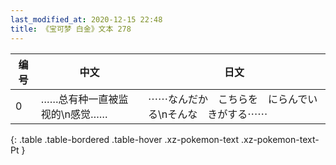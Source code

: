 ```yaml
---
last_modified_at: 2020-12-15 22:48
title: 《宝可梦 白金》文本 278
---
```

| 编号 | 中文 | 日文 |
| ---- | ---- | ---- |
| 0 | ……总有种一直被监视的\n感觉…… | ⋯⋯なんだか　こちらを　にらんでいる\nそんな　きがする⋯⋯ |
{: .table .table-bordered .table-hover .xz-pokemon-text .xz-pokemon-text-Pt }
